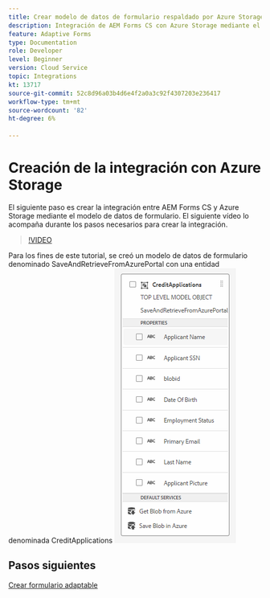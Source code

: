 ```yaml
---
title: Crear modelo de datos de formulario respaldado por Azure Storage
description: Integración de AEM Forms CS con Azure Storage mediante el modelo de datos de formulario
feature: Adaptive Forms
type: Documentation
role: Developer
level: Beginner
version: Cloud Service
topic: Integrations
kt: 13717
source-git-commit: 52c8d96a03b4d6e4f2a0a3c92f4307203e236417
workflow-type: tm+mt
source-wordcount: '82'
ht-degree: 6%

---
```


# Creación de la integración con Azure Storage

El siguiente paso es crear la integración entre AEM Forms CS y Azure Storage mediante el modelo de datos de formulario.
El siguiente vídeo lo acompaña durante los pasos necesarios para crear la integración.

>[!VIDEO](https://video.tv.adobe.com/v/335385?quality=12&learn=on)

Para los fines de este tutorial, se creó un modelo de datos de formulario denominado SaveAndRetrieveFromAzurePortal con una entidad denominada CreditApplications
![fdm-entity](./assets/fdm-entity.png)

## Pasos siguientes

[Crear formulario adaptable](./create-af.md)

